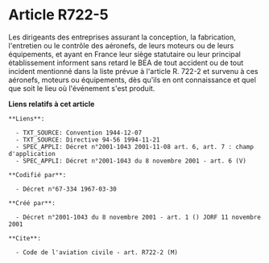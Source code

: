 # Article R722-5

Les dirigeants des entreprises assurant la conception, la fabrication, l'entretien ou le contrôle des aéronefs, de leurs
moteurs ou de leurs équipements, et ayant en France leur siège statutaire ou leur principal établissement informent sans
retard le BEA de tout accident ou de tout incident mentionné dans la liste prévue à l'article R. 722-2 et survenu à ces
aéronefs, moteurs ou équipements, dès qu'ils en ont connaissance et quel que soit le lieu où l'événement s'est produit.

**Liens relatifs à cet article**

	**Liens**:

	  - TXT_SOURCE: Convention 1944-12-07
	  - TXT_SOURCE: Directive 94-56 1994-11-21
	  - SPEC_APPLI: Décret n°2001-1043 2001-11-08 art. 6, art. 7 : champ d'application
	  - SPEC_APPLI: Décret n°2001-1043 du 8 novembre 2001 - art. 6 (V)

	**Codifié par**:

	  - Décret n°67-334 1967-03-30

	**Créé par**:

	  - Décret n°2001-1043 du 8 novembre 2001 - art. 1 () JORF 11 novembre 2001

	**Cite**:

	  - Code de l'aviation civile - art. R722-2 (M)

